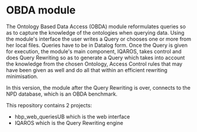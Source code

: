 # OBDA module

The Ontology Based Data Access (OBDA) module reformulates queries so as to capture the knowledge of the ontologies when querying data. Using the module's interface the user writes a Query or chooses one or more from her local files. Queries have to be in Datalog form. Once the Query is given for execution, the module's main component, IQAROS, takes control and does Query Rewriting so as to generate a Query which takes into account the knowledge from the chosen Ontology, Access Control rules that may have been given as well and do all that within an efficient rewriting minimisation.

In this version, the module after the Query Rewriting is over, connects to the NPD database, which is an OBDA benchmark.

This repository contains 2 projects:
  - hbp_web_queriesUB which is the web interface
  - IQAROS which is the Query Rewriting engine
